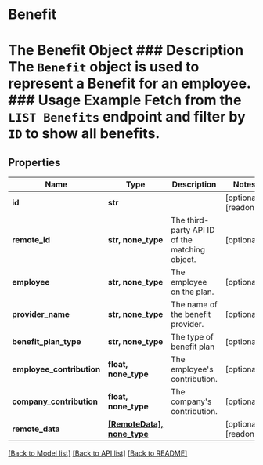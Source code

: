 # Benefit

# The Benefit Object ### Description The `Benefit` object is used to represent a Benefit for an employee.  ### Usage Example Fetch from the `LIST Benefits` endpoint and filter by `ID` to show all benefits.
## Properties
Name | Type | Description | Notes
------------ | ------------- | ------------- | -------------
**id** | **str** |  | [optional] [readonly] 
**remote_id** | **str, none_type** | The third-party API ID of the matching object. | [optional] 
**employee** | **str, none_type** | The employee on the plan. | [optional] 
**provider_name** | **str, none_type** | The name of the benefit provider. | [optional] 
**benefit_plan_type** | **str, none_type** | The type of benefit plan | [optional] 
**employee_contribution** | **float, none_type** | The employee&#39;s contribution. | [optional] 
**company_contribution** | **float, none_type** | The company&#39;s contribution. | [optional] 
**remote_data** | [**[RemoteData], none_type**](RemoteData.md) |  | [optional] [readonly] 

[[Back to Model list]](../README.md#documentation-for-models) [[Back to API list]](../README.md#documentation-for-api-endpoints) [[Back to README]](../README.md)


